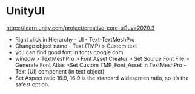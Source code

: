 # UnityUI

https://learn.unity.com/project/creative-core-ui?uv=2020.3


- Right click in Hierarchy - UI - Text-TextMeshPro
- Change object name - Text (TMP) > Custom text
- you can find good font in fonts.google.com
- window > TextMeshPro > Font Asset Creator > Set Source Font File > Generate Font Atlas >Set Custom TMP_Font_Asset in TextMeshPro - Text (UI) component (in text object)
- Set Aspect ratio 16:9, 16:9 is the standard widescreen ratio, so it’s the safest option.